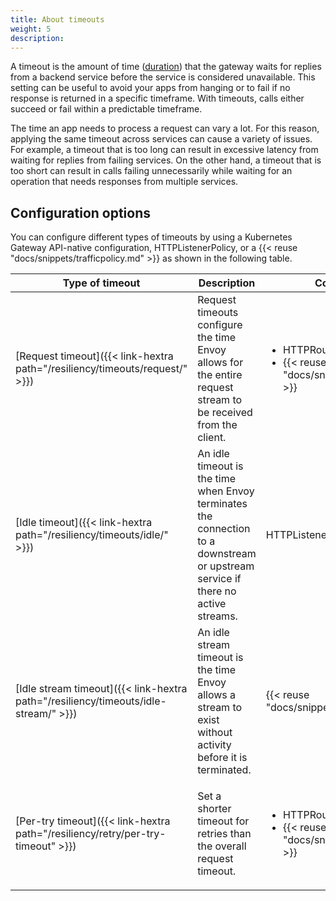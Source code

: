 ```yaml
---
title: About timeouts
weight: 5
description:
---
```


A timeout is the amount of time ([duration](https://protobuf.dev/reference/protobuf/google.protobuf/#duration)) that the gateway waits for replies from a backend service before the service is considered unavailable. This setting can be useful to avoid your apps from hanging or to fail if no response is returned in a specific timeframe. With timeouts, calls either succeed or fail within a predictable timeframe.

The time an app needs to process a request can vary a lot. For this reason, applying the same timeout across services can cause a variety of issues. For example, a timeout that is too long can result in excessive latency from waiting for replies from failing services. On the other hand, a timeout that is too short can result in calls failing unnecessarily while waiting for an operation that needs responses from multiple services.

## Configuration options

You can configure different types of timeouts by using a Kubernetes Gateway API-native configuration, HTTPListenerPolicy, or a {{< reuse "docs/snippets/trafficpolicy.md" >}} as shown in the following table.

| Type of timeout| Description | Configured via | Attach to | 
| -- | -- | -- | --- | 
| [Request timeout]({{< link-hextra path="/resiliency/timeouts/request/" >}}) | Request timeouts configure the time Envoy allows for the entire request stream to be received from the client. | <ul><li>HTTPRoute </li><li>{{< reuse "docs/snippets/trafficpolicy.md" >}} </li></ul>| <ul><li>HTTPRoute </li><li>HTTPRoute rule </li></ul> | 
| [Idle timeout]({{< link-hextra path="/resiliency/timeouts/idle/" >}})  | An idle timeout is the time when Envoy terminates the connection to a downstream or upstream service if there no active streams.| HTTPListenerPolicy | Gateway | 
| [Idle stream timeout]({{< link-hextra path="/resiliency/timeouts/idle-stream/" >}})  | An idle stream timeout is the time Envoy allows a stream to exist without activity before it is terminated. | {{< reuse "docs/snippets/trafficpolicy.md" >}} | <ul><li>HTTPRoute</li><li>HTTPRoute rule</li></ul> | 
| [Per-try timeout]({{< link-hextra path="/resiliency/retry/per-try-timeout" >}}) | Set a shorter timeout for retries than the overall request timeout.  | <ul><li>HTTPRoute</li><li>{{< reuse "docs/snippets/trafficpolicy.md" >}} </li></ul>| <ul><li>HTTPRoute </li><li>HTTPRoute rule</li><li>Gateway listener (TrafficPolicy only)</li></ul> | 